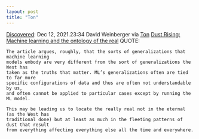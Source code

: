 ```yaml
---
layout: post
title: "Ton"
---
```

[Discovered](http://rolandtanglao.com/2020/07/29/p1-blogthis-checkvist-list-links-to-blog/): Dec 12, 2021.23:34 David Weinberger via [Ton](https://www.zylstra.org/blog/2021/11/19777/) [Dust Rising: Machine learning and the ontology of the real](https://www.hyperorg.com/blogger/2021/11/15/dust-rising-machine-learning-and-the-ontology-of-the-real/) QUOTE: 
```
The article argues, roughly, that the sorts of generalizations that machine learning 
models embody are very different from the sort of generalizations the West has 
taken as the truths that matter. ML’s generalizations often are tied to far more 
specific configurations of data and thus are often not understandable by us, 
and often cannot be applied to particular cases except by running the ML model.

This may be leading us to locate the really real not in the eternal (as the West has 
traditional done) but at least as much in the fleeting patterns of dust that result 
from everything affecting everything else all the time and everywhere.
```
